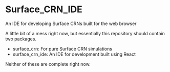 # Surface_CRN_IDE
An IDE for developing Surface CRNs built for the web browser

A little bit of a mess right now, but essentially this repository should contain two packages.

* surface_crn: For pure Surface CRN simulations
* surface_crn_ide: An IDE for development built using React

Neither of these are complete right now.